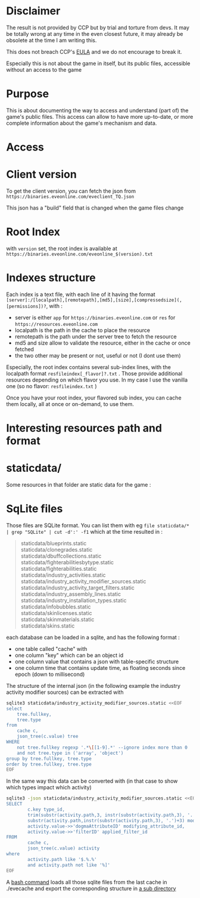 Disclaimer
=

The result is not provided by CCP but by trial and torture from devs. It may be totally wrong at any time in the even closest future, it may already be obsolete at the time I am writing this.

This does not breach CCP's [EULA](https://support.eveonline.com/hc/en-us/articles/8413329735580-EVE-Online-End-User-License-Agreement) and we do not encourage to break it.

Especially this is not about the game in itself, but its public files, accessible without an access to the game

Purpose
=

This is about documenting the way to access and understand (part of) the game's public files. This access can allow to have more up-to-date, or more complete information about the game's mechanism and data.

Access
=

Client version
==

To get the client version, you can fetch the json from `https://binaries.eveonline.com/eveclient_TQ.json`

This json has a "build" field that is changed when the game files change

Root Index
==

with `version` set, the root index is available at `https://binaries.eveonline.com/eveonline_$(version).txt`

Indexes structure
==

Each index is a text file, with each line of it having the format `[server]:/[localpath],[remotepath],[md5],[size],[compressedsize](,[permissions])?`, with :

 - server is either `app` for `https://binaries.eveonline.com` or `res` for `https://resources.eveonline.com`
 - localpath is the path in the cache to place the resource
 - remotepath is the path under the server tree to fetch the resource
 - md5 and size allow to validate the resource, either in the cache or once fetched
 - the two other may be present or not, useful or not (I dont use them)

Especially, the root index contains several sub-index lines, with the localpath format `resfileindex[_flavor]?.txt` . Those provide additional resources depending on which flavor you use. In my case I use the vanilla one (so no flavor: `resfileindex.txt` )

Once you have your root index, your flavored sub index, you can cache them locally, all at once or on-demand, to use them.

Interesting resources path and format
==

staticdata/
==

Some resources in that folder are static data for the game :

SqLite files
===

Those files are SQLite format. You can list them with eg `file staticdata/* | grep "SQLite" | cut -d':' -f1` which at the time resulted in :

>staticdata/blueprints.static  
staticdata/clonegrades.static  
staticdata/dbuffcollections.static  
staticdata/fighterabilitiesbytype.static  
staticdata/fighterabilities.static  
staticdata/industry_activities.static  
staticdata/industry_activity_modifier_sources.static  
staticdata/industry_activity_target_filters.static  
staticdata/industry_assembly_lines.static  
staticdata/industry_installation_types.static  
staticdata/infobubbles.static  
staticdata/skinlicenses.static  
staticdata/skinmaterials.static  
staticdata/skins.static

each database can be loaded in a sqlite, and has the following format :

 - one table called "cache" with
 - one column "key" which can be an object id
 - one column value that contains a json with table-specific structure
 - one column time that contains update time, as floating seconds since epoch (down to millisecond)

The structure of the internal json (in the following example the industry activity modifier sources) can be extracted with 

```bash
sqlite3 staticdata/industry_activity_modifier_sources.static <<EOF
select 
	tree.fullkey,
	tree.type
from
	cache c,
	json_tree(c.value) tree
WHERE
	not tree.fullkey regexp '.*\[[1-9].*' --ignore index more than 0
	and not tree.type in ('array', 'object')
group by tree.fullkey, tree.type
order by tree.fullkey, tree.type
EOF
```

In the same way this data can be converted with (in that case to show which types impact which activity)

```bash
sqlite3 -json staticdata/industry_activity_modifier_sources.static <<EOF
SELECT
        c.key type_id,
        trim(substr(activity.path,3, instr(substr(activity.path,3), '.')-1), '"') activity_name,        
        substr(activity.path,instr(substr(activity.path,3), '.')+3) modified,
        activity.value->>'dogmaAttributeID' modifying_attribute_id,
        activity.value->>'filterID' applied_filter_id
FROM
        cache c,
        json_tree(c.value) activity
where
        activity.path like '$.%.%'
        and activity.path not like '%]'
EOF
```

A [bash command](./sh/sqlstructure) loads all those sqlite files from the last cache in ./evecache and export the corresponding structure in [a sub directory](./structure/staticdata/)
